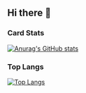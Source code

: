 ## Hi there 👋

### Card Stats
[![Anurag's GitHub stats](https://github-readme-stats.vercel.app/api?username=NguyenTuanHungg&show_icons=true&theme=gruvbox)](https://github.com/anuraghazra/github-readme-stats)

<!-- 
-->
### Top Langs
[![Top Langs](https://github-readme-stats.vercel.app/api/top-langs/?username=NguyenTuanHungg&layout=compact&theme=highcontrast&langs_count=8)](https://github.com/anuraghazra/github-readme-stats) 

<!--
**NguyenTuanHungg/NguyenTuanHungg** is a ✨ _special_ ✨ repository because its `README.md` (this file) appears on your GitHub profile.

Here are some ideas to get you started:

- 🔭 I’m currently working on ...
- 🌱 I’m currently learning ...
- 👯 I’m looking to collaborate on ...
- 🤔 I’m looking for help with ...
- 💬 Ask me about ...
- 📫 How to reach me: ...
- 😄 Pronouns: ...
- ⚡ Fun fact: ...
-->
